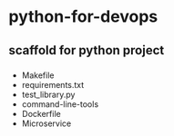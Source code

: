 # python-for-devops

## scaffold for python project
###
* Makefile
* requirements.txt
* test_library.py
* command-line-tools
* Dockerfile
* Microservice